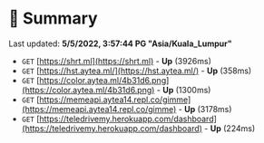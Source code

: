 # 📖 Summary
Last updated: **5/5/2022, 3:57:44 PG "Asia/Kuala_Lumpur"**

- `GET` [https://shrt.ml](https://shrt.ml) - **Up** (3926ms)
- `GET` [https://hst.aytea.ml/](https://hst.aytea.ml/) - **Up** (358ms)
- `GET` [https://color.aytea.ml/4b31d6.png](https://color.aytea.ml/4b31d6.png) - **Up** (1300ms)
- `GET` [https://memeapi.aytea14.repl.co/gimme](https://memeapi.aytea14.repl.co/gimme) - **Up** (3178ms)
- `GET` [https://teledrivemy.herokuapp.com/dashboard](https://teledrivemy.herokuapp.com/dashboard) - **Up** (224ms)
